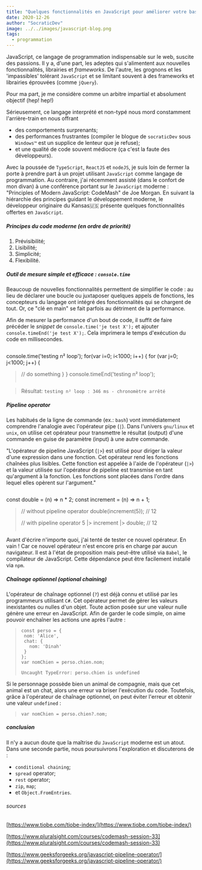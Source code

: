 ```yaml
---
title: "Quelques fonctionnalités en JavaScript pour améliorer votre base de code (première partie)"
date: 2020-12-26
author: "SocraticDev"
image: ../../images/javascript-blog.png
tags:
  - programmation
---
```


<!-- Modern js : 
{pipeline operator, conditional chaining, console.time, spread operator, optional chaining, rest operators, zip, map, Object.fromEntries} -->

JavaScript, ce langage de programmation indispensable sur le web, suscite des passions. Il y a, d'une part, les adeptes qui s'alimentent aux nouvelles fonctionnalités, librairies et _frameworks_. De l'autre, les grognons et les 'impassibles' tolérant  ``JavaScript`` et se limitant souvent à des frameworks et librairies éprouvées (comme ``jQuery``). 

Pour ma part, je me considère comme un arbitre impartial et absolument objectif (hep! hep!)

Sérieusement, ce langage interprété et non-typé nous mord constamment l'arrière-train en nous offrant 

- des comportements surprenants;
- des performances frustrantes (compiler le blogue de ``socraticDev`` sous ``Windows™`` est un supplice de lenteur que je refuse);
- et une qualité de code souvent médiocre (ça c'est la faute des développeurs). 

Avec la poussée de ``TypeScript``, ``ReactJS`` et ``nodeJS``, je suis loin de fermer la porte à prendre part à un projet utilisant ``JavaScript`` comme langage de programmation. Au contraire, j'ai récemment assisté (dans le confort de mon divan) à une conférence portant sur le ``JavaScript`` moderne : "Principles of Modern JavaScript: CodeMash" de Joe Morgan. En suivant la hiérarchie des principes guidant le développement moderne, le développeur originaire du Kansas🇺🇸 présente quelques fonctionnalités offertes en ``JavaScript``.

##### Principes du code moderne (en ordre de priorité)

1. Prévisibilité;
2. Lisibilité;
3. Simplicité;
4. Flexibilité.

##### Outil de mesure simple et efficace : ``console.time``

Beaucoup de nouvelles fonctionnalités permettent de simplifier le code : au lieu de déclarer une boucle ou juxtaposer quelques appels de fonctions, les concepteurs du langage ont intégré des fonctionnalités qui se chargent de tout. Or, ce "clé en main" se fait parfois au détriment de la performance.

Afin de mesurer la performance d'un bout de code, il suffit de faire précéder le _snippet_ de ``console.time('je test X');`` et ajouter ``console.timeEnd('je test X');``. Cela imprimera le temps d'exécution du code en millisecondes.

>```
console.time('testing n² loop');
for(var i=0; i<1000; i++) {
  for (var j=0; j<1000; j++) {
>    // do something
  }
}
console.timeEnd('testing n² loop');
>```

> Résultat:
>``testing n² loop : 346 ms - chronomètre arrêté``

##### Pipeline operator

Les habitués de la ligne de commande (ex.: ``bash``) vont immédiatement comprendre l'analogie avec l'opérateur pipe (``|``). Dans l'univers ``gnu/linux`` et ``unix``, on utilise cet opérateur pour transmettre le résultat (output) d'une commande en guise de paramètre (input) à une autre commande.

"L'opérateur de pipeline JavaScript (``|>``) est utilisé pour diriger la valeur d'une expression dans une fonction. Cet opérateur rend les fonctions chaînées plus lisibles. Cette fonction est appelée à l'aide de l'opérateur (``|>``) et la valeur utilisée sur l'opérateur de pipeline est transmise en tant qu'argument à la fonction. Les fonctions sont placées dans l'ordre dans lequel elles opèrent sur l'argument."

>```
const double = (n) => n * 2;
const increment = (n) => n + 1;
>
>// without pipeline operator
>double(increment(5)); // 12
>
>// with pipeline operator
>5 |> increment |> double; // 12
>```

Avant d'écrire n'importe quoi, j'ai tenté de tester ce nouvel opérateur. En vain ! Car ce nouvel opérateur n'est encore pris en charge par aucun navigateur. Il est à l'état de proposition mais peut-être utilisé via ``Babel``, le compilateur de JavaScript. Cette dépendance peut être facilement installé via ``npm``.

##### Chaînage optionnel (_optional chaining_)
L'opérateur de chaînage optionnel (``?``) est déjà connu et utilisé par les programmeurs utilisant ``C#``. Cet opérateur permet de gérer les valeurs inexistantes ou nulles d'un objet. Toute action posée sur une valeur nulle génère une erreur en JavaScript. Afin de garder le code simple, on aime pouvoir enchaîner les actions une après l'autre : 

>```
>const perso = {
>  nom: 'Alice',
>  chat: {
>    nom: 'Dinah'
>  }
>};
>var nomChien = perso.chien.nom;
>
> Uncaught TypeError: perso.chien is undefined
>``` 

Si le personnage possède bien un animal de compagnie, mais que cet animal est un chat, alors une erreur va briser l'exécution du code. Toutefois, grâce à l'opérateur de chaînage optionnel, on peut éviter l'erreur et obtenir une valeur ``undefined`` : 
> ``var nomChien = perso.chien?.nom;``

##### conclusion
Il n'y a aucun doute que la maîtrise du ``JavaScript`` moderne est un atout. Dans une seconde partie, nous poursuivrons l'exploration et discuterons de :

- ``conditional chaining``;
- ``spread`` operator;
- ``rest`` operator; 
- ``zip``, ``map``;
- et ``Object.FromEntries``.

###### sources

[https://www.tiobe.com/tiobe-index/](https://www.tiobe.com/tiobe-index/)

[https://www.pluralsight.com/courses/codemash-session-33](https://www.pluralsight.com/courses/codemash-session-33)

[https://www.geeksforgeeks.org/javascript-pipeline-operator/](https://www.geeksforgeeks.org/javascript-pipeline-operator/)